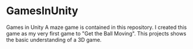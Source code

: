 # GamesInUnity
 Games in Unity
A maze game is contained in this repository.
I created this game as my very first game to "Get the Ball Moving".
This projects shows the basic understanding of a 3D game.
